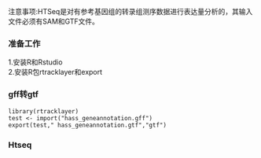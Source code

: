 注意事项:HTSeq是对有参考基因组的转录组测序数据进行表达量分析的，其输入文件必须有SAM和GTF文件。

### 准备工作
1.安装R和Rstudio  
2.安装R包rtracklayer和export


### gff转gtf
```
library(rtracklayer)
test <- import("hass_geneannotation.gff")
export(test," hass_geneannotation.gtf","gtf")
```
### Htseq

